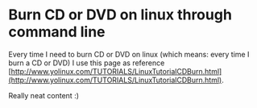 

# Burn CD or DVD on linux through command line

Every time I need to burn CD or DVD on linux (which means: every time I burn a CD or DVD) I use this page as reference [http://www.yolinux.com/TUTORIALS/LinuxTutorialCDBurn.html](http://www.yolinux.com/TUTORIALS/LinuxTutorialCDBurn.html).

Really neat content :)
